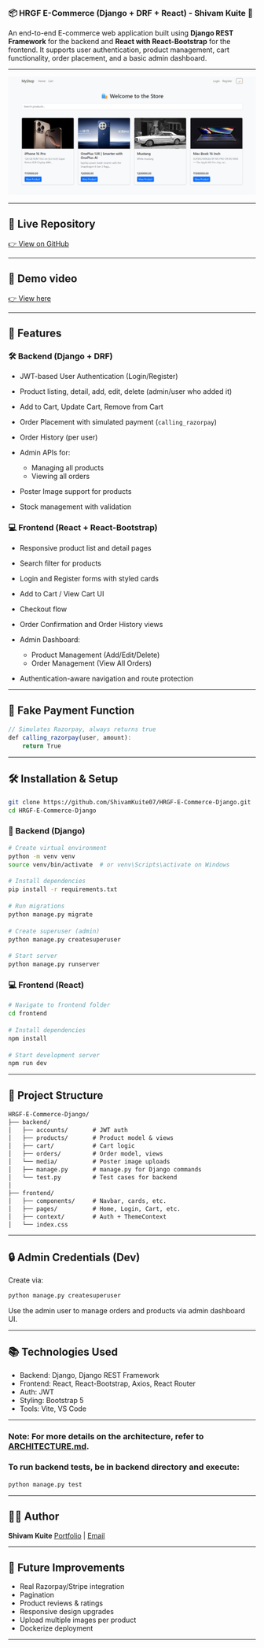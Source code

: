 

### 📦 HRGF E-Commerce (Django + DRF + React) - Shivam Kuite 🤖

An end-to-end E-commerce web application built using **Django REST Framework** for the backend and **React with React-Bootstrap** for the frontend. It supports user authentication, product management, cart functionality, order placement, and a basic admin dashboard.

---

<img src ='title.png' />

---

## 🔗 Live Repository

[👉 View on GitHub](https://github.com/ShivamKuite07/HRGF-E-Commerce-Django)

---

## 🎥 Demo video


[👉 View here](https://drive.google.com/file/d/1KOUP90VESsdpYO3jClXcDwuBwR690l9k/view?usp=drive_link)

---

## 🚀 Features

### 🛠 Backend (Django + DRF)

* JWT-based User Authentication (Login/Register)
* Product listing, detail, add, edit, delete (admin/user who added it)
* Add to Cart, Update Cart, Remove from Cart
* Order Placement with simulated payment (`calling_razorpay`)
* Order History (per user)
* Admin APIs for:

  * Managing all products
  * Viewing all orders
* Poster Image support for products
* Stock management with validation

### 💻 Frontend (React + React-Bootstrap)

* Responsive product list and detail pages
* Search filter for products
* Login and Register forms with styled cards
* Add to Cart / View Cart UI
* Checkout flow
* Order Confirmation and Order History views
* Admin Dashboard:

  * Product Management (Add/Edit/Delete)
  * Order Management (View All Orders)
* Authentication-aware navigation and route protection

---

## 🧪 Fake Payment Function

```js
// Simulates Razorpay, always returns true
def calling_razorpay(user, amount):
    return True
```

---


## 🛠 Installation & Setup

```bash
git clone https://github.com/ShivamKuite07/HRGF-E-Commerce-Django.git
cd HRGF-E-Commerce-Django
```

### 🔧 Backend (Django)

```bash
# Create virtual environment
python -m venv venv
source venv/bin/activate  # or venv\Scripts\activate on Windows

# Install dependencies
pip install -r requirements.txt

# Run migrations
python manage.py migrate

# Create superuser (admin)
python manage.py createsuperuser

# Start server
python manage.py runserver
```

### 💻 Frontend (React)

```bash
# Navigate to frontend folder
cd frontend

# Install dependencies
npm install

# Start development server
npm run dev
```

---

## 📂 Project Structure

```
HRGF-E-Commerce-Django/
├── backend/
│   ├── accounts/       # JWT auth
│   ├── products/       # Product model & views
│   ├── cart/           # Cart logic
│   ├── orders/         # Order model, views
│   └── media/          # Poster image uploads
│   ├── manage.py       # manage.py for Django commands
│   └── test.py         # Test cases for backend
│
├── frontend/
│   ├── components/     # Navbar, cards, etc.
│   ├── pages/          # Home, Login, Cart, etc.
│   ├── context/        # Auth + ThemeContext
│   └── index.css

```

---

## 🔒 Admin Credentials (Dev)

Create via:

```bash
python manage.py createsuperuser
```

Use the admin user to manage orders and products via admin dashboard UI.

---

## 📚 Technologies Used

* Backend: Django, Django REST Framework
* Frontend: React, React-Bootstrap, Axios, React Router
* Auth: JWT
* Styling: Bootstrap 5
* Tools: Vite, VS Code

---

### Note: For more details on the architecture, refer to [ARCHITECTURE.md](ARCHITECTURE.md).

### To run backend tests, be in backend directory and execute:

```bash 
python manage.py test
```

---

## 🙋‍♂️ Author

**Shivam Kuite**
[Portfolio](http://portfolio.cosmicai.in/) | [Email](mailto:shivamkuite77@gmail.com)

---

## 🏁 Future Improvements

* Real Razorpay/Stripe integration
* Pagination
* Product reviews & ratings
* Responsive design upgrades
* Upload multiple images per product
* Dockerize deployment

---
